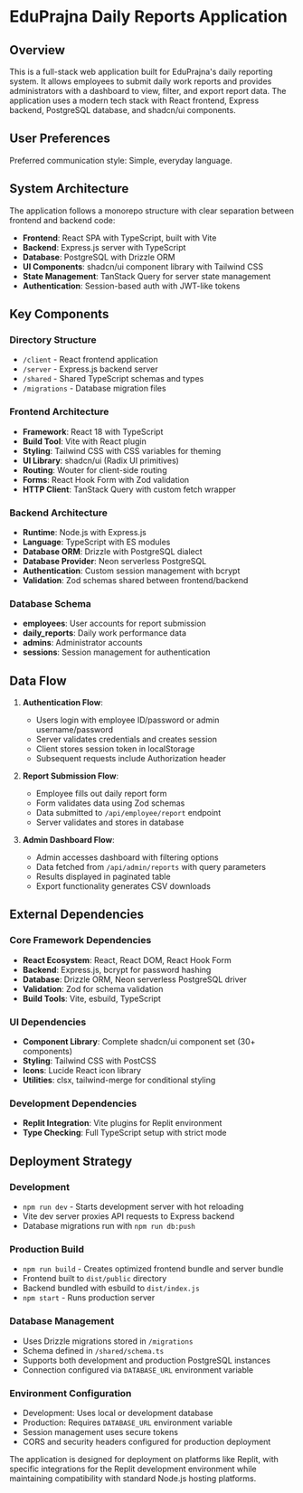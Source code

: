 # EduPrajna Daily Reports Application

## Overview

This is a full-stack web application built for EduPrajna's daily reporting system. It allows employees to submit daily work reports and provides administrators with a dashboard to view, filter, and export report data. The application uses a modern tech stack with React frontend, Express backend, PostgreSQL database, and shadcn/ui components.

## User Preferences

Preferred communication style: Simple, everyday language.

## System Architecture

The application follows a monorepo structure with clear separation between frontend and backend code:

- **Frontend**: React SPA with TypeScript, built with Vite
- **Backend**: Express.js server with TypeScript
- **Database**: PostgreSQL with Drizzle ORM
- **UI Components**: shadcn/ui component library with Tailwind CSS
- **State Management**: TanStack Query for server state management
- **Authentication**: Session-based auth with JWT-like tokens

## Key Components

### Directory Structure
- `/client` - React frontend application
- `/server` - Express.js backend server
- `/shared` - Shared TypeScript schemas and types
- `/migrations` - Database migration files

### Frontend Architecture
- **Framework**: React 18 with TypeScript
- **Build Tool**: Vite with React plugin
- **Styling**: Tailwind CSS with CSS variables for theming
- **UI Library**: shadcn/ui (Radix UI primitives)
- **Routing**: Wouter for client-side routing
- **Forms**: React Hook Form with Zod validation
- **HTTP Client**: TanStack Query with custom fetch wrapper

### Backend Architecture
- **Runtime**: Node.js with Express.js
- **Language**: TypeScript with ES modules
- **Database ORM**: Drizzle with PostgreSQL dialect
- **Database Provider**: Neon serverless PostgreSQL
- **Authentication**: Custom session management with bcrypt
- **Validation**: Zod schemas shared between frontend/backend

### Database Schema
- **employees**: User accounts for report submission
- **daily_reports**: Daily work performance data
- **admins**: Administrator accounts
- **sessions**: Session management for authentication

## Data Flow

1. **Authentication Flow**:
   - Users login with employee ID/password or admin username/password
   - Server validates credentials and creates session
   - Client stores session token in localStorage
   - Subsequent requests include Authorization header

2. **Report Submission Flow**:
   - Employee fills out daily report form
   - Form validates data using Zod schemas
   - Data submitted to `/api/employee/report` endpoint
   - Server validates and stores in database

3. **Admin Dashboard Flow**:
   - Admin accesses dashboard with filtering options
   - Data fetched from `/api/admin/reports` with query parameters
   - Results displayed in paginated table
   - Export functionality generates CSV downloads

## External Dependencies

### Core Framework Dependencies
- **React Ecosystem**: React, React DOM, React Hook Form
- **Backend**: Express.js, bcrypt for password hashing
- **Database**: Drizzle ORM, Neon serverless PostgreSQL driver
- **Validation**: Zod for schema validation
- **Build Tools**: Vite, esbuild, TypeScript

### UI Dependencies
- **Component Library**: Complete shadcn/ui component set (30+ components)
- **Styling**: Tailwind CSS with PostCSS
- **Icons**: Lucide React icon library
- **Utilities**: clsx, tailwind-merge for conditional styling

### Development Dependencies
- **Replit Integration**: Vite plugins for Replit environment
- **Type Checking**: Full TypeScript setup with strict mode

## Deployment Strategy

### Development
- `npm run dev` - Starts development server with hot reloading
- Vite dev server proxies API requests to Express backend
- Database migrations run with `npm run db:push`

### Production Build
- `npm run build` - Creates optimized frontend bundle and server bundle
- Frontend built to `dist/public` directory
- Backend bundled with esbuild to `dist/index.js`
- `npm start` - Runs production server

### Database Management
- Uses Drizzle migrations stored in `/migrations`
- Schema defined in `/shared/schema.ts`
- Supports both development and production PostgreSQL instances
- Connection configured via `DATABASE_URL` environment variable

### Environment Configuration
- Development: Uses local or development database
- Production: Requires `DATABASE_URL` environment variable
- Session management uses secure tokens
- CORS and security headers configured for production deployment

The application is designed for deployment on platforms like Replit, with specific integrations for the Replit development environment while maintaining compatibility with standard Node.js hosting platforms.